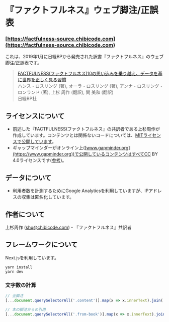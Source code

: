 # 『ファクトフルネス』ウェブ脚注/正誤表

### [https://factfulness-source.chibicode.com](https://factfulness-source.chibicode.com)

これは、2019年1月に日経BPから発売された訳書『ファクトフルネス』のウェブ脚注/正誤表です。

> [FACTFULNESS(ファクトフルネス)10の思い込みを乗り越え、データを基に世界を正しく見る習慣](https://www.amazon.co.jp/dp/B07LG7TG5N/ref=cm_sw_r_tw_dp_U_x_kZQuCbNDHEY8V)<br />
> ハンス・ロスリング (著), オーラ・ロスリング (著), アンナ・ロスリング・ロンランド (著), 上杉 周作  (翻訳), 関 美和 (翻訳)<br />
> 日経BP社

## ライセンスについて

- 前述した『FACTFULNESS(ファクトフルネス』の共訳者である上杉周作が作成しています。コンテンツとは関係ないコードについては、[MITライセンスで公開しています](LICENSE-CODE.md)。
- ギャップマインダーがオンライン上([www.gapminder.org](https://www.gapminder.org))で公開しているコンテンツはすべてCC BY 4.0ライセンスです([参考](https://www.gapminder.org/free-material/))。

## データについて

- 利用者数を計測するためにGoogle Analyticsを利用していますが、IPアドレスの収集は匿名化しています。

## 作者について

上杉周作 ([shu@chibicode.com](mailto:shu@chibicode.com)) - 『ファクトフルネス』共訳者

## フレームワークについて

Next.jsを利用しています。

```
yarn install
yarn dev
```

### 文字数の計算

```js
// 全脚注
[...document.querySelectorAll('.content')].map(x => x.innerText).join('').replace(/\s/g, '').length

// 本の脚注からの引用
[...document.querySelectorAll('.from-book')].map(x => x.innerText).join('').replace(/\s/g, '').length
```